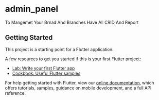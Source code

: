 # admin_panel

To Mangemet Your Brnad And Branches Have All CRID And Report 

## Getting Started

This project is a starting point for a Flutter application.

A few resources to get you started if this is your first Flutter project:
    
- [Lab: Write your first Flutter app](https://flutter.dev/docs/get-started/codelab)
- [Cookbook: Useful Flutter samples](https://flutter.dev/docs/cookbook)

For help getting started with Flutter, view our
[online documentation](https://flutter.dev/docs), which offers tutorials,
samples, guidance on mobile development, and a full API reference.
